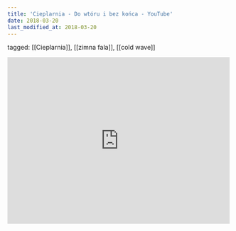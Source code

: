 ```yaml
---
title: 'Cieplarnia - Do wtóru i bez końca - YouTube'
date: 2018-03-20
last_modified_at: 2018-03-20
---
```

tagged: [[Cieplarnia]], [[zimna fala]], [[cold wave]]
<iframe allow="accelerometer; autoplay; clipboard-write; encrypted-media; gyroscope; picture-in-picture" allowfullscreen="" frameborder="0" height="375" id="youtube_iframe" src="https://www.youtube.com/embed/Y6_RExZfTJI?feature=oembed&amp;enablejsapi=1&amp;origin=https://safe.txmblr.com&amp;wmode=opaque" width="500"></iframe>